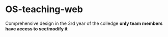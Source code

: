 # OS-teaching-web
Comprehensive design in the 3rd year of the colledge
**only team members have access to see/modify it**
